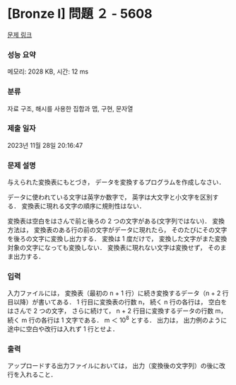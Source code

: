 # [Bronze I] 問題 ２ - 5608 

[문제 링크](https://www.acmicpc.net/problem/5608) 

### 성능 요약

메모리: 2028 KB, 시간: 12 ms

### 분류

자료 구조, 해시를 사용한 집합과 맵, 구현, 문자열

### 제출 일자

2023년 11월 28일 20:16:47

### 문제 설명

<p>与えられた変換表にもとづき， データを変換するプログラムを作成しなさい．</p>

<p>データに使われている文字は英字か数字で， 英字は大文字と小文字を区別する． 変換表に現れる文字の順序に規則性はない．</p>

<p>変換表は空白をはさんで前と後ろの 2 つの文字がある(文字列ではない)． 変換方法は， 変換表のある行の前の文字がデータに現れたら， そのたびにその文字を後ろの文字に変換し出力する． 変換は 1 度だけで， 変換した文字がまた変換対象の文字になっても変換しない． 変換表に現れない文字は変換せず， そのまま出力する．</p>

### 입력 

 <p>入力ファイルには， 変換表（最初の n + 1 行）に続き変換するデータ（n + 2 行目以降）が書いてある． 1 行目に変換表の行数 n， 続く n 行の各行は， 空白をはさんで 2 つの文字， さらに続けて， n + 2 行目に変換するデータの行数 m， 続く m 行の各行は 1 文字である． m ＜ 10<sup>8</sup> とする． 出力は， 出力例のように途中に空白や改行は入れず 1 行とせよ．</p>

### 출력 

 <p>アップロードする出力ファイルにおいては， 出力（変換後の文字列）の後に改行を入れること．</p>

